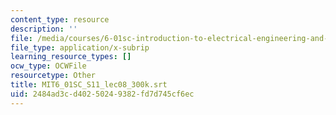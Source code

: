 ```yaml
---
content_type: resource
description: ''
file: /media/courses/6-01sc-introduction-to-electrical-engineering-and-computer-science-i-spring-2011/2484ad3cd40250249382fd7d745cf6ec_MIT6_01SC_S11_lec08_300k.vtt
file_type: application/x-subrip
learning_resource_types: []
ocw_type: OCWFile
resourcetype: Other
title: MIT6_01SC_S11_lec08_300k.srt
uid: 2484ad3c-d402-5024-9382-fd7d745cf6ec
---
```

